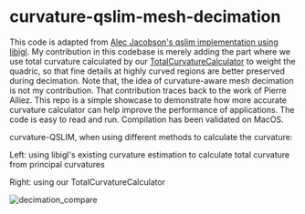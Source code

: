 # curvature-qslim-mesh-decimation

This code is adapted from [Alec Jacobson's qslim implementation using libigl](https://www.alecjacobson.com/weblog/?tag=qslim). My contribution in this codebase is merely adding the part where we use total curvature calculated by our [TotalCurvatureCalculator](https://github.com/HeCraneChen/total-curvature-estimation.git) to weight the quadric, so that fine details at highly curved regions are better preserved during decimation. Note that, the idea of curvature-aware mesh decimation is not my contribution. That contribution traces back to the work of Pierre Alliez. This repo is a simple showcase to demonstrate how more accurate curvature calculator can help improve the performance of applications. The code is easy to read and run. Compilation has been validated on MacOS.

curvature-QSLIM, when using different methods to calculate the curvature:

Left: using libigl's existing curvature estimation to calculate total curvature from principal curvatures

Right: using our TotalCurvatureCalculator

![decimation_compare](https://github.com/HeCraneChen/curvature-qslim-mesh-decimation/assets/33951209/e7c2b93b-eb1b-4acc-a8e8-e14f6ab1fcdd)

